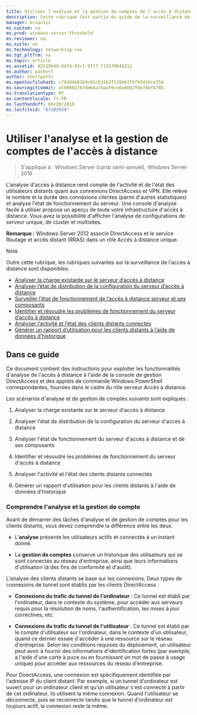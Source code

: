 ```yaml
---
title: Utiliser l'analyse et la gestion de comptes de l'accès à distance
description: Cette rubrique fait partie du guide de la surveillance de l’accès à distance et la gestion des comptes dans Windows Server 2016.
manager: brianlic
ms.custom: na
ms.prod: windows-server-threshold
ms.reviewer: na
ms.suite: na
ms.technology: networking-ras
ms.tgt_pltfrm: na
ms.topic: article
ms.assetid: 92519b49-0df4-43c1-9717-f13570644212
ms.author: pashort
author: shortpatti
ms.openlocfilehash: c794d4b8169c81c63162f119467f5f03d10ce756
ms.sourcegitcommit: afb0602767de64a76aaf9ce6a60d2f0e78efb78b
ms.translationtype: MT
ms.contentlocale: fr-FR
ms.lasthandoff: 06/20/2019
ms.locfileid: "67282654"
---
```

# <a name="use-remote-access-monitoring-and-accounting"></a>Utiliser l'analyse et la gestion de comptes de l'accès à distance

>S'applique à : Windows Server (canal semi-annuel), Windows Server 2016

L'analyse d'accès à distance rend compte de l'activité et de l'état des utilisateurs distants quant aux connexions DirectAccess et VPN. Elle relève le nombre et la durée des connexions clientes (parmi d'autres statistiques) et analyse l'état de fonctionnement du serveur. Une console d'analyse facile à utiliser propose un aperçu de toute votre infrastructure d'accès à distance. Vous avez la possibilité d'afficher l'analyse de configurations de serveur unique, de cluster et multisites.  
  
**Remarque :** Windows Server 2012 associe DirectAccess et le service Routage et accès distant (RRAS) dans un rôle Accès à distance unique.  
  
> [!NOTE]  
> Outre cette rubrique, les rubriques suivantes sur la surveillance de l'accès à distance sont disponibles.  
>   
> -   [Analyser la charge existante sur le serveur d’accès à distance](Monitor-the-existing-load-on-the-Remote-Access-server.md)  
> -   [Analyser l’état de distribution de la configuration du serveur d’accès à distance](Monitor-the-configuration-distribution-status-of-the-Remote-Access-server.md)  
> -   [Surveiller l’état de fonctionnement de l’accès à distance serveur et ses composants](Monitor-the-operations-status-of-the-Remote-Access-server-and-its-components.md)  
> -   [Identifier et résoudre les problèmes de fonctionnement du serveur d’accès à distance](Identify-and-resolve-Remote-Access-server-operations-problems.md)  
> -   [Analyser l’activité et l’état des clients distants connectés](Monitor-connected-remote-clients-for-activity-and-status.md)  
> -   [Générer un rapport d’utilisation pour les clients distants à l’aide de données d’historique](Generate-a-usage-report-for-remote-clients-using-historical-data.md)  

## <a name="in-this-guide"></a>Dans ce guide  
Ce document contient des instructions pour exploiter les fonctionnalités d'analyse de l'accès à distance à l'aide de la console de gestion DirectAccess et des applets de commande Windows PowerShell correspondantes, fournies dans le cadre du rôle serveur Accès à distance.  
  
Les scénarios d'analyse et de gestion de comptes suivants sont expliqués :  
  
1.  Analyser la charge existante sur le serveur d'accès à distance  
  
2.  Analyser l'état de distribution de la configuration du serveur d'accès à distance  
  
3.  Analyser l'état de fonctionnement du serveur d'accès à distance et de ses composants  
  
4.  Identifier et résoudre les problèmes de fonctionnement du serveur d'accès à distance  
  
5.  Analyser l'activité et l'état des clients distants connectés  
  
6.  Générer un rapport d'utilisation pour les clients distants à l'aide de données d'historique  
  
### <a name="understand-monitoring-and-accounting"></a>Comprendre l'analyse et la gestion de compte  
Avant de démarrer des tâches d'analyse et de gestion de comptes pour les clients distants, vous devez comprendre la différence entre les deux.  
  
-   L'**analyse** présente les utilisateurs actifs et connectés à un instant donné.  
  
-   La **gestion de comptes** conserve un historique des utilisateurs qui se sont connectés au réseau d'entreprise, ainsi que leurs informations d'utilisation (à des fins de conformité et d'audit).  
  
L'analyse des clients distants se base sur les connexions. Deux types de connexions de tunnel sont établis par les clients DirectAccess :  
  
-   **Connexions du trafic du tunnel de l'ordinateur** : Ce tunnel est établi par l'ordinateur, dans le contexte du système, pour accéder aux serveurs requis pour la résolution de noms, l'authentification, les mises à jour correctives, etc.  
  
-   **Connexions du trafic du tunnel de l'utilisateur** : Ce tunnel est établi par le compte d'utilisateur sur l'ordinateur, dans le contexte d'un utilisateur, quand ce dernier essaie d'accéder à une ressource sur le réseau d'entreprise. Selon les conditions requises du déploiement, un utilisateur peut avoir à fournir des informations d'identification fortes (par exemple, à l'aide d'une carte à puce ou en fournissant un mot de passe à usage unique) pour accéder aux ressources du réseau d'entreprise.  
  
Pour DirectAccess, une connexion est spécifiquement identifiée par l'adresse IP du client distant. Par exemple, si un tunnel d'ordinateur est ouvert pour un ordinateur client et qu'un utilisateur s'est connecté à partir de cet ordinateur, ils utilisent la même connexion. Quand l'utilisateur se déconnecte, puis se reconnecte tandis que le tunnel d'ordinateur est toujours actif, la connexion reste la même.  
  


